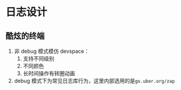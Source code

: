 # 日志设计

## 酷炫的终端

1. 非 debug 模式模仿 devspace：
    1. 支持不同级别
    2. 不同颜色
    3. 长时间操作有转圈动画
2. debug 模式下为常见日志库行为，这里内部选用的是`go.uber.org/zap`